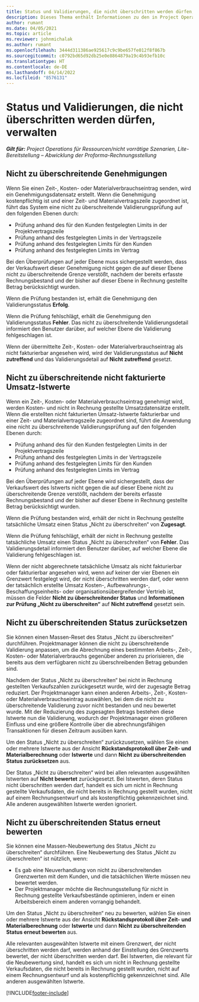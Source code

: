 ```yaml
---
title: Status und Validierungen, die nicht überschritten werden dürfen, verwalten
description: Dieses Thema enthält Informationen zu den in Project Operations durchgeführten Grenzwertprüfungen, die nicht überschritten werden dürfen.
author: rumant
ms.date: 04/05/2021
ms.topic: article
ms.reviewer: johnmichalak
ms.author: rumant
ms.openlocfilehash: 3444d311386ae925617c9c9be657fe012f8f867b
ms.sourcegitcommit: c0792bd65d92db25e0e8864879a19c4b93efb10c
ms.translationtype: HT
ms.contentlocale: de-DE
ms.lasthandoff: 04/14/2022
ms.locfileid: "8576131"
---
```

# <a name="manage-not-to-exceed-status-and-validations"></a>Status und Validierungen, die nicht überschritten werden dürfen, verwalten 

_**Gilt für:** Project Operations für Ressourcen/nicht vorrätige Szenarien, Lite-Bereitstellung – Abwicklung der Proforma-Rechnungsstellung_

## <a name="not-to-exceed-on-approvals"></a>Nicht zu überschreitende Genehmigungen

Wenn Sie einen Zeit-, Kosten- oder Materialverbrauchseintrag senden, wird ein Genehmigungsdatensatz erstellt. Wenn die Genehmigung kostenpflichtig ist und einer Zeit- und Materialvertragszeile zugeordnet ist, führt das System eine nicht zu überschreitende Validierungsprüfung auf den folgenden Ebenen durch:

  - Prüfung anhand des für den Kunden festgelegten Limits in der Projektvertragszeile
  - Prüfung anhand des festgelegten Limits in der Vertragszeile
  - Prüfung anhand des festgelegten Limits für den Kunden
  - Prüfung anhand des festgelegten Limits im Vertrag

Bei den Überprüfungen auf jeder Ebene muss sichergestellt werden, dass der Verkaufswert dieser Genehmigung nicht gegen die auf dieser Ebene nicht zu überschreitende Grenze verstößt, nachdem der bereits erfasste Rechnungsbestand und der bisher auf dieser Ebene in Rechnung gestellte Betrag berücksichtigt wurden.

Wenn die Prüfung bestanden ist, erhält die Genehmigung den Validierungsstatus **Erfolg**.

Wenn die Prüfung fehlschlägt, erhält die Genehmigung den Validierungsstatus **Fehler**. Das nicht zu überschreitende Validierungsdetail informiert den Benutzer darüber, auf welcher Ebene die Validierung fehlgeschlagen ist.

Wenn der übermittelte Zeit-, Kosten- oder Materialverbrauchseintrag als nicht fakturierbar angesehen wird, wird der Validierungsstatus auf **Nicht zutreffend** und das Validierungsdetail auf **Nicht zutreffend** gesetzt.

## <a name="not-to-exceed-on-unbilled-sales-actuals"></a>Nicht zu überschreitende nicht fakturierte Umsatz-Istwerte

Wenn ein Zeit-, Kosten- oder Materialverbrauchseintrag genehmigt wird, werden Kosten- und nicht in Rechnung gestellte Umsatzdatensätze erstellt. Wenn die erstellten nicht fakturierten Umsatz-Istwerte fakturierbar und einer Zeit- und Materialvertragszeile zugeordnet sind, führt die Anwendung eine nicht zu überschreitende Validierungsprüfung auf den folgenden Ebenen durch:

  - Prüfung anhand des für den Kunden festgelegten Limits in der Projektvertragszeile
  - Prüfung anhand des festgelegten Limits in der Vertragszeile
  - Prüfung anhand des festgelegten Limits für den Kunden
  - Prüfung anhand des festgelegten Limits im Vertrag

Bei den Überprüfungen auf jeder Ebene wird sichergestellt, dass der Verkaufswert des Istwerts nicht gegen die auf dieser Ebene nicht zu überschreitende Grenze verstößt, nachdem der bereits erfasste Rechnungsbestand und der bisher auf dieser Ebene in Rechnung gestellte Betrag berücksichtigt wurden.

Wenn die Prüfung bestanden wird, erhält der nicht in Rechnung gestellte tatsächliche Umsatz einen Status „Nicht zu überschreiten“ von **Zugesagt**.

Wenn die Prüfung fehlschlägt, erhält der nicht in Rechnung gestellte tatsächliche Umsatz einen Status „Nicht zu überschreiten“ von **Fehler**. Das Validierungsdetail informiert den Benutzer darüber, auf welcher Ebene die Validierung fehlgeschlagen ist.

Wenn der nicht abgerechnete tatsächliche Umsatz als nicht fakturierbar oder fakturierbar angesehen wird, wenn auf keiner der vier Ebenen ein Grenzwert festgelegt wird, der nicht überschritten werden darf, oder wenn der tatsächlich erstellte Umsatz Kosten-, Aufbewahrungs-, Beschaffungseinheits- oder organisationsübergreifender Vertrieb ist, müssen die Felder **Nicht zu überschreitender Status** und **Informationen zur Prüfung „Nicht zu überschreiten“** auf **Nicht zutreffend** gesetzt sein.

## <a name="reset-the-not-to-exceed-status"></a>Nicht zu überschreitenden Status zurücksetzen

Sie können einen Massen-Reset des Status „Nicht zu überschreiten“ durchführen. Projektmanager können die nicht zu überschreitende Validierung anpassen, um die Abrechnung eines bestimmten Arbeits-, Zeit-, Kosten- oder Materialverbrauchs gegenüber anderen zu priorisieren, die bereits aus dem verfügbaren nicht zu überschreibenden Betrag gebunden sind.

Nachdem der Status „Nicht zu überschreiten“ bei nicht in Rechnung gestellten Verkaufszahlen zurückgesetzt wurde, wird der zugesagte Betrag reduziert. Der Projektmanager kann einen anderen Arbeits-, Zeit-, Kosten- oder Materialverbrauchseintrag auswählen, bei dem die nicht zu überschreitende Validierung zuvor nicht bestanden und neu bewertet wurde. Mit der Reduzierung des zugesagten Betrags bestehen diese Istwerte nun die Validierung, wodurch der Projektmanager einen größeren Einfluss und eine größere Kontrolle über die abrechnungsfähigen Transaktionen für diesen Zeitraum ausüben kann.

Um den Status „Nicht zu überschreiten“ zurückzusetzen, wählen Sie einen oder mehrere Istwerte aus der Ansicht **Rückstandsprotokoll über Zeit- und Materialberechnung** oder **Istwerte** und dann **Nicht zu überschreitenden Status zurücksetzen** aus.

Der Status „Nicht zu überschreiten“ wird bei allen relevanten ausgewählten Istwerten auf **Nicht bewertet** zurückgesetzt. Bei Istwerten, deren Status nicht überschritten werden darf, handelt es sich um nicht in Rechnung gestellte Verkaufsdaten, die nicht bereits in Rechnung gestellt wurden, nicht auf einem Rechnungsentwurf und als kostenpflichtig gekennzeichnet sind. Alle anderen ausgewählten Istwerte werden ignoriert.

## <a name="reevaluate-not-to-exceed-status"></a>Nicht zu überschreitenden Status erneut bewerten

Sie können eine Massen-Neubewertung des Status „Nicht zu überschreiten“ durchführen. Eine Neubewertung des Status „Nicht zu überschreiten“ ist nützlich, wenn:

  - Es gab eine Neuverhandlung von nicht zu überschreitenden Grenzwerten mit dem Kunden, und die tatsächlichen Werte müssen neu bewertet werden.
  - Der Projektmanager möchte die Rechnungsstellung für nicht in Rechnung gestellte Verkaufsbestände optimieren, indem er einen Arbeitsbereich einem anderen vorrangig behandelt.

Um den Status „Nicht zu überschreiten“ neu zu bewerten, wählen Sie einen oder mehrere Istwerte aus der Ansicht **Rückstandsprotokoll über Zeit- und Materialberechnung** oder **Istwerte** und dann **Nicht zu überschreitenden Status erneut bewerten** aus.

Alle relevanten ausgewählten Istwerte mit einem Grenzwert, der nicht überschritten werden darf, werden anhand der Einstellung des Grenzwerts bewertet, der nicht überschritten werden darf. Bei Istwerten, die relevant für die Neubewertung sind, handelt es sich um nicht in Rechnung gestellte Verkaufsdaten, die nicht bereits in Rechnung gestellt wurden, nicht auf einem Rechnungsentwurf und als kostenpflichtig gekennzeichnet sind. Alle anderen ausgewählten Istwerte.


[!INCLUDE[footer-include](../../includes/footer-banner.md)]
